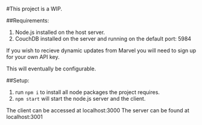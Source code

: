 #This project is a WIP.

##Requirements:
1. Node.js installed on the host server.
2. CouchDB installed on the server and running on the default port: 5984

If you wish to recieve dynamic updates from Marvel you will need to sign up for your own API key.

This will eventually be configurable.

##Setup:
1. run ```npm i``` to install all node packages the project requires.
2. ```npm start``` will start the node.js server and the client.

The client can be accessed at localhost:3000
The server can be found at localhost:3001 

